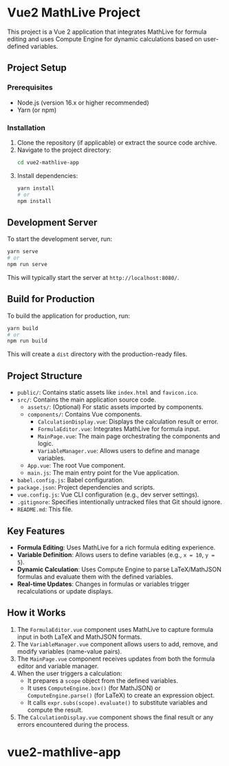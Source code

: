 # Vue2 MathLive Project

This project is a Vue 2 application that integrates MathLive for formula editing and uses Compute Engine for dynamic calculations based on user-defined variables.

## Project Setup

### Prerequisites

- Node.js (version 16.x or higher recommended)
- Yarn (or npm)

### Installation

1. Clone the repository (if applicable) or extract the source code archive.
2. Navigate to the project directory:
   ```sh
   cd vue2-mathlive-app
   ```
3. Install dependencies:
   ```sh
   yarn install
   # or
   npm install
   ```

## Development Server

To start the development server, run:

```sh
yarn serve
# or
npm run serve
```

This will typically start the server at `http://localhost:8080/`.

## Build for Production

To build the application for production, run:

```sh
yarn build
# or
npm run build
```

This will create a `dist` directory with the production-ready files.

## Project Structure

- `public/`: Contains static assets like `index.html` and `favicon.ico`.
- `src/`: Contains the main application source code.
  - `assets/`: (Optional) For static assets imported by components.
  - `components/`: Contains Vue components.
    - `CalculationDisplay.vue`: Displays the calculation result or error.
    - `FormulaEditor.vue`: Integrates MathLive for formula input.
    - `MainPage.vue`: The main page orchestrating the components and logic.
    - `VariableManager.vue`: Allows users to define and manage variables.
  - `App.vue`: The root Vue component.
  - `main.js`: The main entry point for the Vue application.
- `babel.config.js`: Babel configuration.
- `package.json`: Project dependencies and scripts.
- `vue.config.js`: Vue CLI configuration (e.g., dev server settings).
- `.gitignore`: Specifies intentionally untracked files that Git should ignore.
- `README.md`: This file.

## Key Features

- **Formula Editing**: Uses MathLive for a rich formula editing experience.
- **Variable Definition**: Allows users to define variables (e.g., `x = 10`, `y = 5`).
- **Dynamic Calculation**: Uses Compute Engine to parse LaTeX/MathJSON formulas and evaluate them with the defined variables.
- **Real-time Updates**: Changes in formulas or variables trigger recalculations or update displays.

## How it Works

1.  The `FormulaEditor.vue` component uses MathLive to capture formula input in both LaTeX and MathJSON formats.
2.  The `VariableManager.vue` component allows users to add, remove, and modify variables (name-value pairs).
3.  The `MainPage.vue` component receives updates from both the formula editor and variable manager.
4.  When the user triggers a calculation:
    *   It prepares a `scope` object from the defined variables.
    *   It uses `ComputeEngine.box()` (for MathJSON) or `ComputeEngine.parse()` (for LaTeX) to create an expression object.
    *   It calls `expr.subs(scope).evaluate()` to substitute variables and compute the result.
5.  The `CalculationDisplay.vue` component shows the final result or any errors encountered during the process.

# vue2-mathlive-app
